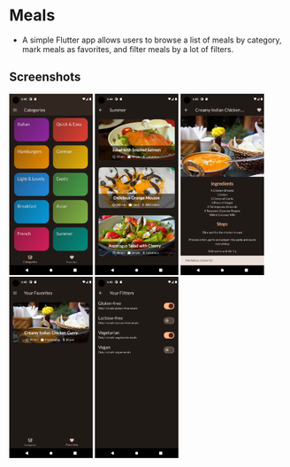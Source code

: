 # Meals
- A simple Flutter app allows users to browse a list of meals by category, mark meals as favorites, and filter meals by a lot of filters.
## Screenshots
<div>
<img src ="https://github.com/RanaEssam03/Meals/blob/master/screenshots/Screenshot_1690044161.png" style="width:30%" >
<img src ="https://github.com/RanaEssam03/Meals/blob/master/screenshots/Screenshot_1690044257.png" style="width:30%" >
<img src ="https://github.com/RanaEssam03/Meals/blob/master/screenshots/Screenshot_1690044215.png" style="width:30%" > 
<img src ="https://github.com/RanaEssam03/Meals/blob/master/screenshots/Screenshot_1690044227.png" style="width:30%" >
<img src ="https://github.com/RanaEssam03/Meals/blob/master/screenshots/Screenshot_1690044235.png" style="width:30%" >

</div>


